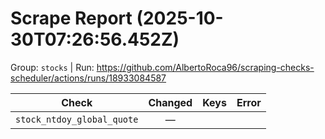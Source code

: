 # Scrape Report (2025-10-30T07:26:56.452Z)

Group: `stocks`  |  Run: https://github.com/AlbertoRoca96/scraping-checks-scheduler/actions/runs/18933084587

| Check | Changed | Keys | Error |
|---|:---:|:--|:--|
| `stock_ntdoy_global_quote` | — |  |  |
